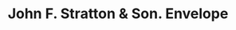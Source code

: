 ---
doi: 10.7916/D8V42680
date_other: '1893'
date_other_textual: '1893'
form: printed ephemera
genre:
- Envelopes
name:
- John F. Stratton & Son
object_in_context_url: https://biggert.cul.columbia.edu/items/view/ave_biggert_01034
subject_hierarchical_geographic:
- New York, New York, United States
subject_name:
- John F. Stratton & Son
title: John F. Stratton & Son. Envelope
sort_title: John F. Stratton & Son. Envelope
call_number: ave_biggert_01034
coordinates:
- 40.71277777777778,-74.00583333333333
pid: ave_biggert_01034
identifiers: ave_biggert_01034
thumbnail: https://derivativo-2.library.columbia.edu/iiif/2/ldpd:344442/full/!256,256/0/native.jpg
permalink: /biggert/ave_biggert_01034/
layout: iiif-image-page
---
